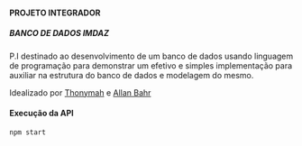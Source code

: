 #### PROJETO INTEGRADOR
##### BANCO DE DADOS IMDAZ

P.I destinado ao desenvolvimento de um banco de dados usando linguagem de programação para demonstrar um efetivo e simples implementação para auxiliar na estrutura do banco de dados e modelagem do mesmo.

Idealizado por [Thonymah](https://www.github.com/thonymah) e [Allan Bahr](https://www.github.com/madebyallanbahr)

#### Execução da API
```npm start```
